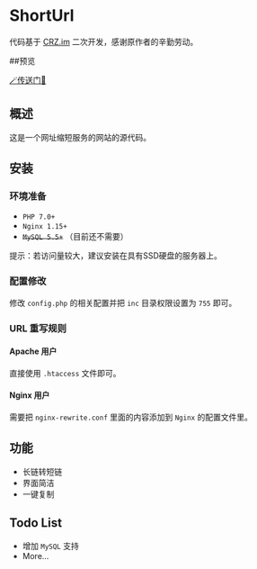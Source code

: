 # ShortUrl

代码基于 [CRZ.im](https://github.com/Caringor/CRZ.im) 二次开发，感谢原作者的辛勤劳动。

##预览

[🪄传送门🚀](https://zhian.pro)

## 概述

这是一个网址缩短服务的网站的源代码。

## 安装

### 环境准备

+ `PHP 7.0+`
+ `Nginx 1.15+`
+ ~~`MySQL 5.5+`~~ （目前还不需要）

提示：若访问量较大，建议安装在具有SSD硬盘的服务器上。

### 配置修改

修改 `config.php` 的相关配置并把 `inc` 目录权限设置为 `755` 即可。

### URL 重写规则

#### Apache 用户

直接使用 `.htaccess` 文件即可。

#### Nginx 用户

需要把 `nginx-rewrite.conf` 里面的内容添加到 `Nginx` 的配置文件里。

## 功能

+ 长链转短链
+ 界面简洁
+ 一键复制

## Todo List

+ 增加 `MySQL` 支持
+ More...
